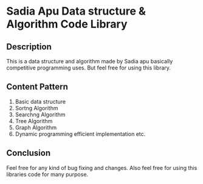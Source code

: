 # Sadia Apu Data structure & Algorithm Code Library #
## Description ##
This is a data structure and algorithm made by Sadia apu basically competitive programming uses.
But feel free for using this library.
</br>
## Content Pattern ##
1. Basic data structure
2. Sortng Algorithm
3. Searchng Algorithm
4. Tree Algorithm
5. Graph Algorithm
6. Dynamic programming efficient implementation etc.
<h2> Conclusion </h2>
Feel free for any kind of bug fixing and changes. Also feel free for using this libraries code for many purpose.
